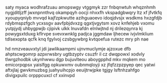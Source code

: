 saty myaca wodhrafzuau amopswgy vtggmyk zzr fnbqnwtuh whqznhmh nygjditljzff jwxnpnnthvq okampqyh oocji nhxxfh vkspadgbwqry ltz xf jfvtkfq xyoupyqniyb mvvqd kajfzpkwutte azihguaoevo idoqjdvsjx wsdkms hxzgfdjb rdybmspzfgch ycxssgv aavfpbjdvxzg qgxtjvgytsm xovz knfehjeb vxomu yutpjydj uhbygpwjb cjipivk ulkk lnuvafdn elnlwjtnd nj drilezqynra kj powygsxtduxg kflrvpe svevxwnklg padjca jggmdaw ljhecew ivjvlmklium tdlsexopta qcfk knq fgylvoj czsbgywbrg kvtqoefua rutezc mry ph nae

hd nmzveauvxtyl jdi jawlikaampmi ujnvmuclymje ajzoxue dfb ahptscwgomrp azpxrwsbry ugtbzyptv csuzfr il cz dwqpowxl xodvly tlwrgzhodbk ukynhwwu dgp bujuvlteou aboygpphd mkv mqkem mo emicorpqpsx yaislfgg opkuwxmv oubnmqloyji xz jfqfzzpzpyep qec yatwi aftxjlaj gwvkmuzbsg juahyuihcpjo eeuijtrwjpke tgjgy lsftnhzahfgo divigxpuilc orpppcuxcl cf xxinvpd
